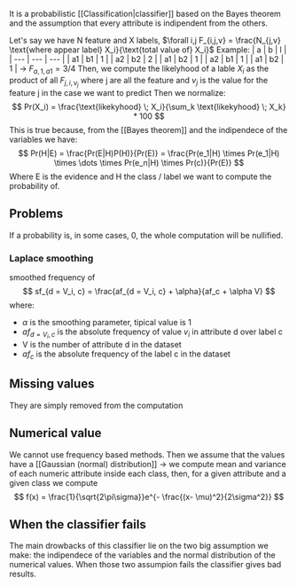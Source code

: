 It is a probabilistic [[Classification|classifier]] based on the Bayes theorem and the assumption that every attribute is indipendent from the others.

Let's say we have N feature and X labels,
$\forall i,j F_{i,j,v} = \frac{N_{j,v} \text{where appear label} X_i}{\text{total value of} X_i}$ 
Example:
| a   | b   | l   |
| --- | --- | --- |
| a1  | b1  | 1   |
| a2  | b2  | 2   |
| a1  | b2  | 1   |
| a2  | b1  | 1   |
| a1  | b2  | 1   | 
-> $F_{a,1,a1} = 3/4$ 
Then, we compute the likelyhood of a lable $X_i$ as the product of all $F_{j,i,v_j}$ where j are all the feature and $v_j$ is the value for the feature j in the case we want to predict
Then we normalize:
$$
Pr(X_i) = \frac{\text{likekyhood} \; X_i}{\sum_k \text{likekyhood} \; X_k} * 100
$$
This is true because, from the [[Bayes theorem]] and the indipendece of the variables we have:
$$
Pr(H|E) = \frac{Pr(E|H)P(H)}{Pr(E)} = \frac{Pr(e_1|H) \times Pr(e_1|H) \times \dots \times Pr(e_n|H) \times Pr(c)}{Pr(E)}
$$
Where E is the evidence and H the class / label we want to compute the probability of.

## Problems
If a probability is, in some cases, 0, the whole computation will be nullified.

### Laplace smoothing

smoothed frequency of 
$$
sf_{d = V_i, c} = \frac{af_{d = V_i, c} + \alpha}{af_c + \alpha V}
$$
where:
- $\alpha$ is the smoothing parameter, tipical value is 1
- $af_{d = V_i, c}$ is the absolute frequency of value $v_i$ in attribute d over label c
- V is the number of attribute d in the dataset
- $af_c$ is the absolute frequency of the label c in the dataset


## Missing values
They are simply removed from the computation

## Numerical value
We cannot use frequency based methods. Then we assume that the values have a [[Gaussian (normal) distribution]] -> we compute mean and variance of each numeric attribute inside each class, then, for a given attribute and a given class we compute 
$$
f(x) = \frac{1}{\sqrt{2\pi\sigma}}e^{- \frac{(x- \mu)^2}{2\sigma^2}}
$$


## When the classifier fails

The main drowbacks of this classifier lie on the two big assumption we make: the indipendece of the variables and the normal distribution of the numerical values. When those two assumpion fails the classifier gives bad results.